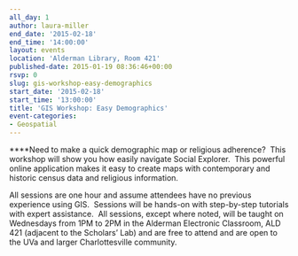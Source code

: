 ```yaml
---
all_day: 1
author: laura-miller
end_date: '2015-02-18'
end_time: '14:00:00'
layout: events
location: 'Alderman Library, Room 421'
published-date: 2015-01-19 08:36:46+00:00
rsvp: 0
slug: gis-workshop-easy-demographics
start_date: '2015-02-18'
start_time: '13:00:00'
title: 'GIS Workshop: Easy Demographics'
event-categories:
- Geospatial
---
```


****Need to make a quick demographic map or religious adherence?  This workshop will show you how easily navigate Social Explorer.  This powerful online application makes it easy to create maps with contemporary and historic census data and religious information.

All sessions are one hour and assume attendees have no previous experience using GIS.  Sessions will be hands-on with step-by-step tutorials with expert assistance.  All sessions, except where noted, will be taught on Wednesdays from 1PM to 2PM in the Alderman Electronic Classroom, ALD 421 (adjacent to the Scholars’ Lab) and are free to attend and are open to the UVa and larger Charlottesville community.
